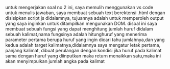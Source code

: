 untuk mengerjakan soal no 2 ini, saya memulih menggunakan vs code untuk menulis jawaban, saya membuat sebuah text berektensi .html dengan disisipkan script js
didalamnya, tujuannya adalah untuk memperoleh output yang saya inginkan untuk ditampilkan mengunakan DOM. disoal ini saya membuat sebuah fungsi yang dapat menghitung
jumlah huruf didalam sebuah kalimat,nama fungsinya adalah hitunghuruf yang menerima parameter pertama berupa huruf yang ingin dicari tahu jumlahnya,dan yang kedua 
adalah target kalimatnya,didalamnya saya mengatur letak pertama, panjang kalimat, dibuat perulangan dengan kondisi jika huruf pada kalimat sama dengan huruf yang diinputkan 
maka return menaikkan satu,maka ini akan menyimpulkan jumlah angka pada kalimat
